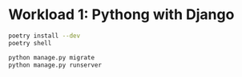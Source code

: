 # Workload 1: Pythong with Django

```sh
poetry install --dev
poetry shell
```

```sh
python manage.py migrate
python manage.py runserver
```